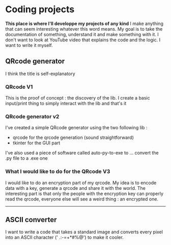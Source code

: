 # Coding projects

__This place is where I'll developpe my projects of any kind__
I make anything that can seem interesting whatever this word means. My goal is to take the documentation of something, understand it and make something with it. I don't want to look at YouTube video that explains the code and the logic. I want to write it myself.

## QRcode generator

I think the title is self-explanatory

### QRcode V1

This is the proof of concept : the discovery of the lib. I create a basic input/print thing to simply interact with the lib and that's it

### QRcode generator v2

I've created a simple QRcode generator using the two following lib :
- qrcode for the qrcode generation (sound straightforward)
- tkinter for the GUI part

I've also used a piece of software called auto-py-to-exe to ... convert the .py file to a .exe one

### What I would like to do for the QRcode V3

I would like to do an encryption part of my qrcode.
My idea is to encode data with a key, generate a qrcode and share it with the world. The interesting part is that only the people with the encryption key can properly read the qrcode, everyone else will see a weird thing : an encrypted one.

___

## ASCII converter

I want to write a code that takes a standard image and converts every pixel into an ASCII character (' .:-=+*#%@') to make it cooler.